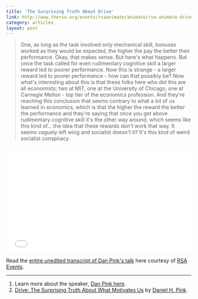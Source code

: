 ```yaml
---
title: 'The Surprising Truth About Drive'
link: http://www.thersa.org/events/rsaanimate/animate/rsa-animate-drive
category: articles
layout: post
---
```


> One, as long as the task involved only mechanical skill, bonuses worked as
> they would be expected, the higher the pay the better their performance. Okay,
> that makes sense. But here's what happens. But once the task called for even
> rudimentary cognitive skill a larger reward led to poorer performance. Now
> this is strange - a larger reward led to poorer performance - how can that
> possibly be? Now what's interesting about this is that these folks here who
> did this are all economists; two at MIT, one at the University of Chicago, one
> at Carnegie Mellon - top tier of the economics profession. And they're
> reaching this conclusion that seems contrary to what a lot of us learned in
> economics, which is that the higher the reward the better the performance and
> they're saying that once you get above rudimentary cognitive skill it's the
> other way around, which seems like this kind of... the idea that these rewards
> don't work that way. It seems vaguely left wing and socialist doesn't it? It's
> this kind of weird socialist conspiracy.


<div class="flex-video widescreen">
  <iframe width="510" height="287" src="//www.youtube.com/embed/u6XAPnuFjJc?rel=0&autoplay=0&showinfo=0&autohide=1" frameborder="0" allowfullscreen></iframe>
</div>

Read the [entire unedited transcript of Dan Pink's talk][1] here courtesy of
[RSA Events][3].

---
1. Learn more about the speaker, [Dan Pink here][2].
2. [Drive: The Surprising Truth About What Motivates Us][4] by [Daniel H. Pink][2].


[1]: /files/content/article/2014/04/rsa_lecture_dan_pink_transcript.pdf
[2]: http://www.danpink.com/
[3]: http://www.thersa.org/events
[4]: http://amzn.to/1m9OU8u

